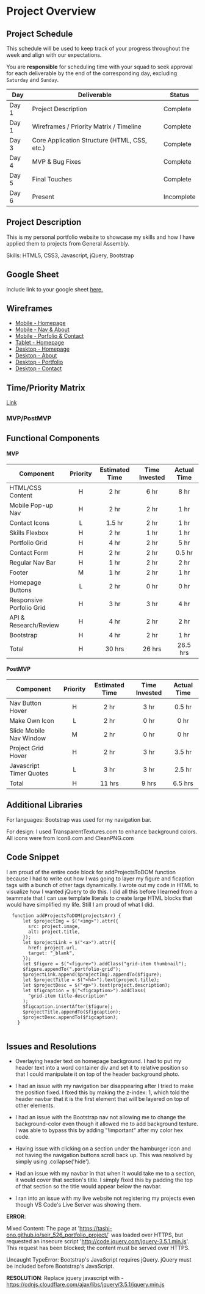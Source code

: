 # Project Overview

## Project Schedule

This schedule will be used to keep track of your progress throughout the week and align with our expectations.

You are **responsible** for scheduling time with your squad to seek approval for each deliverable by the end of the corresponding day, excluding `Saturday` and `Sunday`.

| Day   | Deliverable                                  | Status     |
| ----- | -------------------------------------------- | ---------- |
| Day 1 | Project Description                          | Complete   |
| Day 1 | Wireframes / Priority Matrix / Timeline      | Complete   |
| Day 3 | Core Application Structure (HTML, CSS, etc.) | Complete   |
| Day 4 | MVP & Bug Fixes                              | Complete   |
| Day 5 | Final Touches                                | Complete   |
| Day 6 | Present                                      | Incomplete |

## Project Description

This is my personal portfolio website to showcase my skills and how I have applied them to projects from General Assembly.

Skills:
HTML5,
CSS3,
Javascript,
jQuery,
Bootstrap

## Google Sheet

Include link to your google sheet [here.](https://docs.google.com/spreadsheets/d/1sQCREZyXOxO30tPfAtXGL0KJA8iJAL9lCyuUTLvV-LI/edit?usp=sharing)

## Wireframes

- [Mobile - Homepage](https://res.cloudinary.com/gaseir526-tashiono/image/upload/v1591634488/Portfolio%20Wireframes/20200608_093433_cyt9km.jpg)
- [Mobile - Nav & About](https://res.cloudinary.com/gaseir526-tashiono/image/upload/v1591634682/Portfolio%20Wireframes/20200608_093457_cqygfx.jpg)
- [Mobile - Porfolio & Contact](https://res.cloudinary.com/gaseir526-tashiono/image/upload/v1591637355/Portfolio%20Wireframes/20200608_093349_jsllo6.jpg)
- [Tablet - Homepage](https://res.cloudinary.com/gaseir526-tashiono/image/upload/v1591637511/Portfolio%20Wireframes/20200608_071820_myt7f3.jpg)
- [Desktop - Homepage](https://res.cloudinary.com/gaseir526-tashiono/image/upload/v1591637431/Portfolio%20Wireframes/20200608_071758_knizi7.jpg)
- [Desktop - About](https://res.cloudinary.com/gaseir526-tashiono/image/upload/v1591637581/Portfolio%20Wireframes/20200608_071802_odfz6n.jpg)
- [Desktop - Portfolio](https://res.cloudinary.com/gaseir526-tashiono/image/upload/v1591637712/Portfolio%20Wireframes/20200608_071812_gkrogj.jpg)
- [Desktop - Contact](https://res.cloudinary.com/gaseir526-tashiono/image/upload/v1591637771/Portfolio%20Wireframes/20200608_071817_z6lvow.jpg)

## Time/Priority Matrix

[Link](https://docs.google.com/spreadsheets/d/1CR7Lmojcq8MD6HO9E3x_PFL2CEnhediGxXCAZakexzo/edit?usp=sharing)

### MVP/PostMVP

## Functional Components

#### MVP

| Component                | Priority | Estimated Time | Time Invested | Actual Time |
| ------------------------ | :------: | :------------: | :-----------: | :---------: |
| HTML/CSS Content         |    H     |      2 hr      |     6 hr      |    8 hr     |
| Mobile Pop-up Nav        |    H     |      2 hr      |     2 hr      |    1 hr     |
| Contact Icons            |    L     |     1.5 hr     |     2 hr      |    1 hr     |
| Skills Flexbox           |    H     |      2 hr      |     1 hr      |    1 hr     |
| Portfolio Grid           |    H     |      4 hr      |     2 hr      |    5 hr     |
| Contact Form             |    H     |      2 hr      |     2 hr      |   0.5 hr    |
| Regular Nav Bar          |    H     |      1 hr      |     2 hr      |    2 hr     |
| Footer                   |    M     |      1 hr      |     2 hr      |    1 hr     |
| Homepage Buttons         |    L     |      2 hr      |     0 hr      |    0 hr     |
| Responsive Porfolio Grid |    H     |      3 hr      |     3 hr      |    4 hr     |
| API & Research/Review    |    H     |      4 hr      |     2 hr      |    2 hr     |
| Bootstrap                |    H     |      4 hr      |     2 hr      |    1 hr     |
| Total                    |    H     |     30 hrs     |    26 hrs     |  26.5 hrs   |

#### PostMVP

| Component               | Priority | Estimated Time | Time Invested | Actual Time |
| ----------------------- | :------: | :------------: | :-----------: | :---------: |
| Nav Button Hover        |    H     |      2 hr      |     3 hr      |   0.5 hr    |
| Make Own Icon           |    L     |      2 hr      |     0 hr      |    0 hr     |
| Slide Mobile Nav Window |    M     |      2 hr      |     0 hr      |    0 hr     |
| Project Grid Hover      |    H     |      2 hr      |     3 hr      |   3.5 hr    |
| Javascript Timer Quotes |    L     |      3 hr      |     3 hr      |   2.5 hr    |
| Total                   |    H     |     11 hrs     |     9 hrs     |   6.5 hrs   |

## Additional Libraries

For languages:
Bootstrap was used for my navigation bar.

For design:
I used TransparentTextures.com to enhance background colors.
All icons were from Icon8.com and CleanPNG.com

## Code Snippet

I am proud of the entire code block for addProjectsToDOM function because I had to write out how I was going to layer my figure and ficaption tags with a bunch of other tags dynamically. I wrote out my code in HTML to visualize how I wanted jQuery to do this. I did all this before I learned from a teammate that I can use template literals to create large HTML blocks that would have simplified my life. Still I am proud of what I did.

```
  function addProjectsToDOM(projectsArr) {
      let $projectImg = $("<img>").attr({
        src: project.image,
        alt: project.title,
      });
      let $projectLink = $("<a>").attr({
        href: project.url,
        target: "_blank",
      });
      let $figure = $("<figure>").addClass("grid-item thumbnail");
      $figure.appendTo(".portfolio-grid");
      $projectLink.append($projectImg).appendTo($figure);
      let $projectTitle = $("<h4>").text(project.title);
      let $projectDesc = $("<p>").text(project.description);
      let $figcaption = $("<figcaption>").addClass(
        "grid-item title-description"
      );
      $figcaption.insertAfter($figure);
      $projectTitle.appendTo($figcaption);
      $projectDesc.appendTo($figcaption);
    }


```

## Issues and Resolutions

- Overlaying header text on homepage background. I had to put my header text into a word container div and set it to relative position so that I could manipulate it on top of the header background photo.
- I had an issue with my navigation bar disappearing after I tried to make the position fixed. I fixed this by making the z-index: 1, which told the header navbar that it is the first element that will be layered on top of other elements.
- I had an issue with the Bootstrap nav not allowing me to change the background-color even though it allowed me to add background texture. I was able to bypass this by adding "!important" after my color hex code.
- Having issue with clicking on a section under the hamburger icon and not having the navigation buttons scroll back up. This was resolved by simply using .collapse('hide').
- Had an issue with my navbar in that when it would take me to a section, it would cover that section's title. I simply fixed this by padding the top of that section so the title would appear below the navbar.

- I ran into an issue with my live website not registering my projects even though VS Code's Live Server was showing them.

**ERROR**:

Mixed Content: The page at 'https://tashi-ono.github.io/seir_526_portfolio_project/' was loaded over HTTPS, but requested an insecure script 'http://code.jquery.com/jquery-3.5.1.min.js'. This request has been blocked; the content must be served over HTTPS.

Uncaught TypeError: Bootstrap's JavaScript requires jQuery. jQuery must be included before Bootstrap's JavaScript.

**RESOLUTION**: Replace jquery javascript with - https://cdnjs.cloudflare.com/ajax/libs/jquery/3.5.1/jquery.min.js
